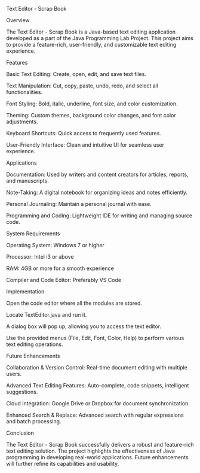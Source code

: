 Text Editor - Scrap Book

Overview

The Text Editor - Scrap Book is a Java-based text editing application developed as a part of the Java Programming Lab Project. This project aims to provide a feature-rich, user-friendly, and customizable text editing experience.

Features

Basic Text Editing: Create, open, edit, and save text files.

Text Manipulation: Cut, copy, paste, undo, redo, and select all functionalities.

Font Styling: Bold, italic, underline, font size, and color customization.

Theming: Custom themes, background color changes, and font color adjustments.

Keyboard Shortcuts: Quick access to frequently used features.

User-Friendly Interface: Clean and intuitive UI for seamless user experience.

Applications

Documentation: Used by writers and content creators for articles, reports, and manuscripts.

Note-Taking: A digital notebook for organizing ideas and notes efficiently.

Personal Journaling: Maintain a personal journal with ease.

Programming and Coding: Lightweight IDE for writing and managing source code.

System Requirements

Operating System: Windows 7 or higher

Processor: Intel i3 or above

RAM: 4GB or more for a smooth experience

Compiler and Code Editor: Preferably VS Code

Implementation

Open the code editor where all the modules are stored.

Locate TextEditor.java and run it.

A dialog box will pop up, allowing you to access the text editor.

Use the provided menus (File, Edit, Font, Color, Help) to perform various text editing operations.

Future Enhancements

Collaboration & Version Control: Real-time document editing with multiple users.

Advanced Text Editing Features: Auto-complete, code snippets, intelligent suggestions.

Cloud Integration: Google Drive or Dropbox for document synchronization.

Enhanced Search & Replace: Advanced search with regular expressions and batch processing.

Conclusion

The Text Editor - Scrap Book successfully delivers a robust and feature-rich text editing solution. The project highlights the effectiveness of Java programming in developing real-world applications. Future enhancements will further refine its capabilities and usability.
